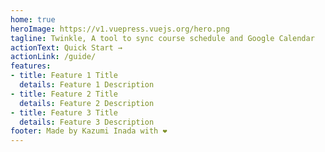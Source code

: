 ```yaml
---
home: true
heroImage: https://v1.vuepress.vuejs.org/hero.png
tagline: Twinkle, A tool to sync course schedule and Google Calendar
actionText: Quick Start →
actionLink: /guide/
features:
- title: Feature 1 Title
  details: Feature 1 Description
- title: Feature 2 Title
  details: Feature 2 Description
- title: Feature 3 Title
  details: Feature 3 Description
footer: Made by Kazumi Inada with ❤️
---
```

